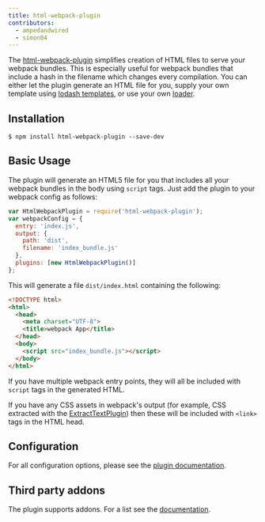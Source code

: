 ```yaml
---
title: html-webpack-plugin
contributors:
  - ampedandwired
  - simon04
---
```


The [html-webpack-plugin](https://github.com/ampedandwired/html-webpack-plugin) simplifies creation of HTML files to serve your
webpack bundles. This is especially useful for webpack bundles that include
a hash in the filename which changes every compilation. You can either let the plugin generate an HTML file for you, supply
your own template using [lodash templates](https://lodash.com/docs#template), or use your own [loader](/loaders).

## Installation
```
$ npm install html-webpack-plugin --save-dev
```

## Basic Usage

The plugin will generate an HTML5 file for you that includes all your webpack
bundles in the body using `script` tags. Just add the plugin to your webpack
config as follows:

```javascript
var HtmlWebpackPlugin = require('html-webpack-plugin');
var webpackConfig = {
  entry: 'index.js',
  output: {
    path: 'dist',
    filename: 'index_bundle.js'
  },
  plugins: [new HtmlWebpackPlugin()]
};
```

This will generate a file `dist/index.html` containing the following:
```html
<!DOCTYPE html>
<html>
  <head>
    <meta charset="UTF-8">
    <title>webpack App</title>
  </head>
  <body>
    <script src="index_bundle.js"></script>
  </body>
</html>
```

If you have multiple webpack entry points, they will all be included with `script`
tags in the generated HTML.

If you have any CSS assets in webpack's output (for example, CSS extracted
with the [ExtractTextPlugin](/plugins/extract-text-webpack-plugin))
then these will be included with `<link>` tags in the HTML head.

## Configuration

For all configuration options, please see the
[plugin documentation](https://github.com/ampedandwired/html-webpack-plugin#configuration).


## Third party addons

The plugin supports addons. For a list see the
[documentation](https://github.com/ampedandwired/html-webpack-plugin#third-party-addons).

